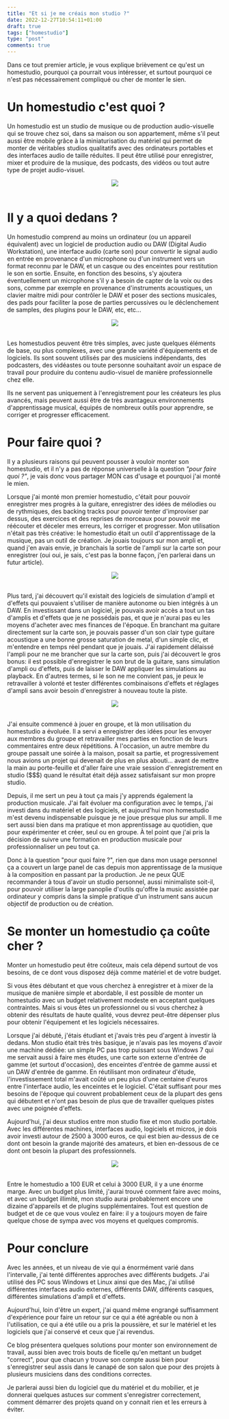 ```yaml
---
title: "Et si je me créais mon studio ?"
date: 2022-12-27T10:54:11+01:00
draft: true
tags: ["homestudio"]
type: "post"
comments: true
---
```


Dans ce tout premier article,
je vous explique brièvement ce qu'est un homestudio,
pourquoi ça pourrait vous intéresser,
et surtout pourquoi ce n'est pas nécessairement compliqué ou cher de monter le sien.


# Un homestudio c'est quoi ?
Un homestudio est un studio de musique ou de production audio-visuelle qui se trouve chez soi,
dans sa maison ou son appartement,
même s'il peut aussi être mobile grâce à la miniaturisation du matériel qui permet de monter de véritables studios qualitatifs avec des ordinateurs portables et des interfaces audio de taille réduites.
Il peut être utilisé pour enregistrer, mixer et produire de la musique, des podcasts, des vidéos ou tout autre type de projet audio-visuel.

<center>
<img src="laptop-studio.jpeg">
</center>
<br />


# Il y a quoi dedans ?
Un homestudio comprend au moins un ordinateur (ou un appareil équivalent) avec un logiciel de production audio ou DAW (Digital Audio Workstation),
une interface audio (carte son) pour convertir le signal audio en entrée en provenance d'un microphone ou d'un instrument vers un format reconnu par le DAW,
et un casque ou des enceintes pour restitution le son en sortie.
Ensuite,
en fonction des besoins,
s'y ajoutera éventuellement un microphone s'il y a besoin de capter de la voix ou des sons, comme par exemple en provenance d'instruments acoustiques,
un clavier maitre midi pour contrôler le DAW et poser des sections musicales,
des pads pour faciliter la pose de parties percussives ou le déclenchement de samples,
des plugins pour le DAW, etc, etc...

<center>
<img src="homestudio.png">
</center>
<br />


Les homestudios peuvent être très simples, avec juste quelques éléments de base, ou plus complexes, avec une grande variété d'équipements et de logiciels. Ils sont souvent utilisés par des musiciens indépendants, des podcasters, des vidéastes ou toute personne souhaitant avoir un espace de travail pour produire du contenu audio-visuel de manière professionnelle chez elle.

Ils ne servent pas uniquement à l'enregistrement pour les créateurs les plus avancés,
mais peuvent aussi être de très avantageux environnements d'apprentissage musical,
équipés de nombreux outils pour apprendre, se corriger et progresser efficacement.



# Pour faire quoi ?
Il y a plusieurs raisons qui peuvent pousser à vouloir monter son homestudio,
et il n'y a pas de réponse universelle à la question _"pour faire quoi ?"_,
je vais donc vous partager MON cas d'usage et pourquoi j'ai monté le mien.

Lorsque j'ai monté mon premier homestudio,
c'était pour pouvoir enregistrer mes progrès à la guitare,
enregistrer des idées de mélodies ou de rythmiques,
des backing tracks pour pouvoir tenter d'improviser par dessus,
des exercices et des reprises de morceaux pour pouvoir me réécouter et déceler mes erreurs, les corriger et progresser.
Mon utilisation n'était pas très créative:
le homestudio était un outil d'apprentissage de la musique,
pas un outil de création.
Je jouais toujours sur mon ampli et,
quand j'en avais envie,
je branchais la sortie de l'ampli sur la carte son pour enregistrer (oui oui, je sais, c'est pas la bonne façon, j'en parlerai dans un futur article).

<center>
<img src="sony-acid.jpg">
</center>
<br />


Plus tard,
j'ai découvert qu'il existait des logiciels de simulation d'ampli et d'effets qui pouvaient s'utiliser de manière autonome ou bien intégrés à un DAW.
En investissant dans un logiciel,
je pouvais avoir accès a tout un tas d'amplis et d'effets que je ne possédais pas,
et que je n'aurai pas eu les moyens d'acheter avec mes finances de l'époque.
En branchant ma guitare directement sur la carte son,
je pouvais passer d'un son clair type guitare acoustique a une bonne grosse saturation de metal,
d'un simple clic,
et m'entendre en temps réel pendant que je jouais.
J'ai rapidement délaissé l'ampli pour ne me brancher que sur la carte son,
puis j'ai découvert le gros bonus:
il est possible d'enregistrer le son brut de la guitare,
sans simulation d'ampli ou d'effets,
puis de laisser le DAW appliquer les simulations au playback.
En d'autres termes,
si le son ne me convient pas,
je peux le retravailler à volonté et tester différentes combinaisons d'effets et réglages d'ampli sans avoir besoin d'enregistrer à nouveau toute la piste.


<center>
<img src="guitar-rig.jpeg">
</center>
<br />

J'ai ensuite commencé à jouer en groupe,
et là mon utilisation du homestudio a évoluée.
Il a servi a enregistrer des idées pour les envoyer aux membres du groupe et retravailler mes parties en fonction de leurs commentaires entre deux répétitions.
À l'occasion,
un autre membre du groupe passait une soirée à la maison,
posait sa partie,
et progressivement nous avions un projet qui devenait de plus en plus abouti...
avant de mettre la main au porte-feuille et d'aller faire une vraie session d'enregistrement en studio ($$$) quand le résultat était déjà assez satisfaisant sur mon propre studio.

Depuis,
il me sert un peu à tout ça mais j'y apprends également la production musicale.
J'ai fait évoluer ma configuration avec le temps,
j'ai investi dans du matériel et des logiciels,
et aujourd'hui mon homestudio m'est devenu indispensable puisque je ne joue presque plus sur ampli.
Il me sert aussi bien dans ma pratique et mon apprentissage au quotidien,
que pour expérimenter et créer,
seul ou en groupe.
À tel point que j'ai pris la décision de suivre une formation en production musicale pour professionnaliser un peu tout ça.


Donc à la question "pour quoi faire ?",
rien que dans mon usage personnel ça a couvert un large panel de cas depuis mon apprentissage de la musique à la composition en passant par la production.
Je ne peux QUE recommander à tous d'avoir un studio personnel,
aussi minimaliste soit-il,
pour pouvoir utiliser la large panoplie d'outils qu'offre la music assistée par ordinateur y compris dans la simple pratique d'un instrument sans aucun objectif de production ou de création.


# Se monter un homestudio ça coûte cher ?
Monter un homestudio peut être coûteux,
mais cela dépend surtout de vos besoins,
de ce dont vous disposez déjà comme matériel et de votre budget.

Si vous êtes débutant et que vous cherchez à enregistrer et à mixer de la musique de manière simple et abordable, il est possible de monter un homestudio avec un budget relativement modeste en acceptant quelques contraintes.
Mais si vous êtes un professionnel ou si vous cherchez à obtenir des résultats de haute qualité, vous devrez peut-être dépenser plus pour obtenir l'équipement et les logiciels nécessaires.

Lorsque j'ai débuté,
j'étais étudiant et j'avais très peu d'argent à investir là dedans.
Mon studio était très très basique,
je n'avais pas les moyens d'avoir une machine dédiée:
un simple PC pas trop puissant sous Windows 7 qui me servait aussi à faire mes études,
une carte son externe d'entrée de gamme (et surtout d'occasion),
des enceintes d'entrée de gamme aussi et un DAW d'entrée de gamme.
En réutilisant mon ordinateur d'étude,
l'investissement total m'avait coûté un peu plus d'une centaine d'euros entre l'interface audio, les enceintes et le logiciel.
C'était suffisant pour mes besoins de l'époque qui couvrent probablement ceux de la plupart des gens qui débutent et n'ont pas besoin de plus que de travailler quelques pistes avec une poignée d'effets.

Aujourd'hui,
j'ai deux studios entre mon studio fixe et mon studio portable.
Avec les différentes machines, interfaces audio, logiciels et micros,
je dois avoir investi autour de 2500 à 3000 euros,
ce qui est bien au-dessus de ce dont ont besoin la grande majorité des amateurs,
et bien en-dessous de ce dont ont besoin la plupart des professionnels.

<center>
<img src="desktop-studio.jpeg">
</center>
<br />


Entre le homestudio a 100 EUR et celui à 3000 EUR,
il y a une énorme marge.
Avec un budget plus limité,
j'aurai trouvé comment faire avec moins,
et avec un budget illimité,
mon studio aurai probablement encore une dizaine d'appareils et de plugins supplémentaires.
Tout est question de budget et de ce que vous voulez en faire:
il y a toujours moyen de faire quelque chose de sympa avec vos moyens et quelques compromis.


# Pour conclure
Avec les années,
et un niveau de vie qui a énormément varié dans l'intervalle,
j'ai tenté différentes approches avec différents budgets.
J'ai utilisé des PC sous Windows et Linux ainsi que des Mac,
j'ai utilisé différentes interfaces audio externes,
différents DAW,
différents casques,
différentes simulations d'ampli et d'effets.

Aujourd'hui,
loin d'être un expert,
j'ai quand même engrangé suffisamment d'expérience pour faire un retour sur ce qui a été agréable ou non à l'utilisation,
ce qui a été utile ou a pris la poussière,
et sur le matériel et les logiciels que j'ai conservé et ceux que j'ai revendus.

Ce blog présentera quelques solutions pour monter son environnement de travail,
aussi bien avec trois bouts de ficelle qu'en mettant un budget "correct",
pour que chacun y trouve son compte aussi bien pour s'enregistrer seul assis dans le canapé de son salon que pour des projets à plusieurs musiciens dans des conditions correctes.

Je parlerai aussi bien du logiciel que du matériel et du mobilier,
et je donnerai quelques astuces sur comment s'enregistrer correctement,
comment démarrer des projets quand on y connait rien et les erreurs à éviter.

